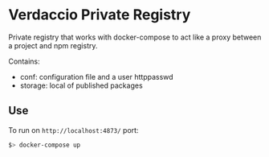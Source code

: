 # Verdaccio Private Registry

Private registry that works with docker-compose to act like a proxy between a project and npm registry.

Contains:

- conf: configuration file and a user httppasswd
- storage: local of published packages

## Use

To run on `http://localhost:4873/` port:

```bash
$> docker-compose up
```